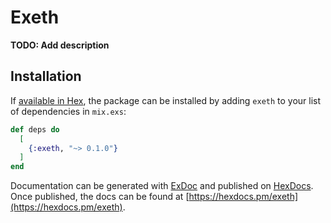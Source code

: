 # Exeth

**TODO: Add description**

## Installation

If [available in Hex](https://hex.pm/docs/publish), the package can be installed
by adding `exeth` to your list of dependencies in `mix.exs`:

```elixir
def deps do
  [
    {:exeth, "~> 0.1.0"}
  ]
end
```

Documentation can be generated with [ExDoc](https://github.com/elixir-lang/ex_doc)
and published on [HexDocs](https://hexdocs.pm). Once published, the docs can
be found at [https://hexdocs.pm/exeth](https://hexdocs.pm/exeth).

